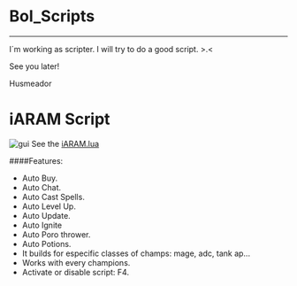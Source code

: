 Bol_Scripts
==========

----------

I´m working as scripter. I will try to do a good script. >.<

See you later!

Husmeador

iARAM Script
==========
![gui](https://cloud.githubusercontent.com/assets/7702430/8150952/62d37dc2-12fe-11e5-87d7-453bb60fdb68.png)
See the [iARAM.lua](https://github.com/Husmeador12/Bol_Script/blob/master/iARAM.lua)

####Features:
 
- Auto Buy.
- Auto Chat.
- Auto Cast Spells.
- Auto Level Up.
- Auto Update.
- Auto Ignite
- Auto Poro thrower.
- Auto Potions.
- It builds for especific classes of champs: mage, adc, tank ap...
- Works with every champions.
- Activate or disable script: F4.
